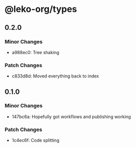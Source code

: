 # @leko-org/types

## 0.2.0

### Minor Changes

- a988ec0: Tree shaking

### Patch Changes

- c833d8d: Moved everything back to index

## 0.1.0

### Minor Changes

- 147bc6a: Hopefully got workflows and publishing working

### Patch Changes

- 1c4ec6f: Code splitting
